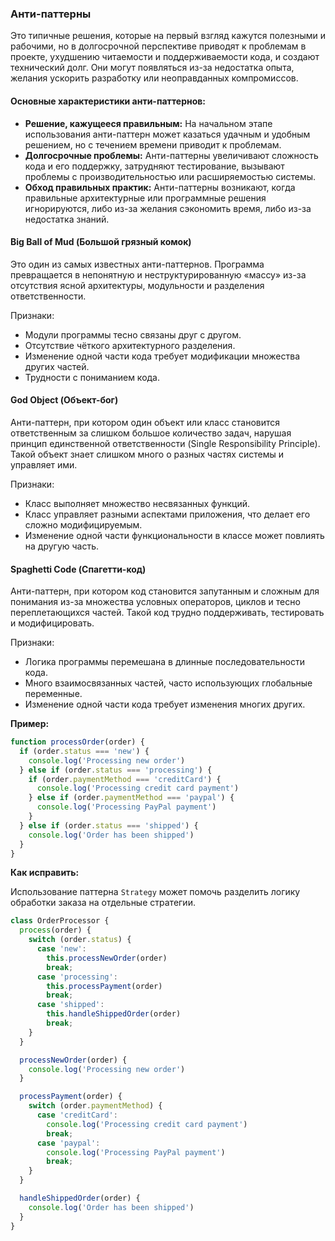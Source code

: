 
### Анти-паттерны 

Это типичные решения, которые на первый взгляд кажутся полезными и рабочими, но в долгосрочной перспективе приводят к 
проблемам в проекте, ухудшению читаемости и поддерживаемости кода, и создают технический долг. Они могут появляться из-за 
недостатка опыта, желания ускорить разработку или неоправданных компромиссов.

#### Основные характеристики анти-паттернов:

- **Решение, кажущееся правильным:** На начальном этапе использования анти-паттерн может казаться удачным и удобным решением, 
но с течением времени приводит к проблемам.
- **Долгосрочные проблемы:** Анти-паттерны увеличивают сложность кода и его поддержку, затрудняют тестирование, вызывают 
проблемы с производительностью или расширяемостью системы.
- **Обход правильных практик:** Анти-паттерны возникают, когда правильные архитектурные или программные решения игнорируются, 
либо из-за желания сэкономить время, либо из-за недостатка знаний.

#### Big Ball of Mud (Большой грязный комок)

Это один из самых известных анти-паттернов. Программа превращается в непонятную и неструктурированную «массу» из-за отсутствия 
ясной архитектуры, модульности и разделения ответственности.

Признаки:
- Модули программы тесно связаны друг с другом.
- Отсутствие чёткого архитектурного разделения.
- Изменение одной части кода требует модификации множества других частей.
- Трудности с пониманием кода.

#### God Object (Объект-бог)

Анти-паттерн, при котором один объект или класс становится ответственным за слишком большое количество задач, нарушая принцип 
единственной ответственности (Single Responsibility Principle). Такой объект знает слишком много о разных частях системы и 
управляет ими.

Признаки:
- Класс выполняет множество несвязанных функций.
- Класс управляет разными аспектами приложения, что делает его сложно модифицируемым.
- Изменение одной части функциональности в классе может повлиять на другую часть.

#### Spaghetti Code (Спагетти-код)

Анти-паттерн, при котором код становится запутанным и сложным для понимания из-за множества условных операторов, циклов и тесно 
переплетающихся частей. Такой код трудно поддерживать, тестировать и модифицировать.

Признаки:
- Логика программы перемешана в длинные последовательности кода.
- Много взаимосвязанных частей, часто использующих глобальные переменные.
- Изменение одной части кода требует изменения многих других.

**Пример:**

```javascript
function processOrder(order) {
  if (order.status === 'new') {
    console.log('Processing new order')
  } else if (order.status === 'processing') {
    if (order.paymentMethod === 'creditCard') {
      console.log('Processing credit card payment')
    } else if (order.paymentMethod === 'paypal') {
      console.log('Processing PayPal payment')
    }
  } else if (order.status === 'shipped') {
    console.log('Order has been shipped')
  }
}
```

**Как исправить:**

Использование паттерна `Strategy` может помочь разделить логику обработки заказа на отдельные стратегии.

```javascript
class OrderProcessor {
  process(order) {
    switch (order.status) {
      case 'new':
        this.processNewOrder(order)
        break;
      case 'processing':
        this.processPayment(order)
        break;
      case 'shipped':
        this.handleShippedOrder(order)
        break;
    }
  }

  processNewOrder(order) {
    console.log('Processing new order')
  }

  processPayment(order) {
    switch (order.paymentMethod) {
      case 'creditCard':
        console.log('Processing credit card payment')
        break;
      case 'paypal':
        console.log('Processing PayPal payment')
        break;
    }
  }

  handleShippedOrder(order) {
    console.log('Order has been shipped')
  }
}
```
